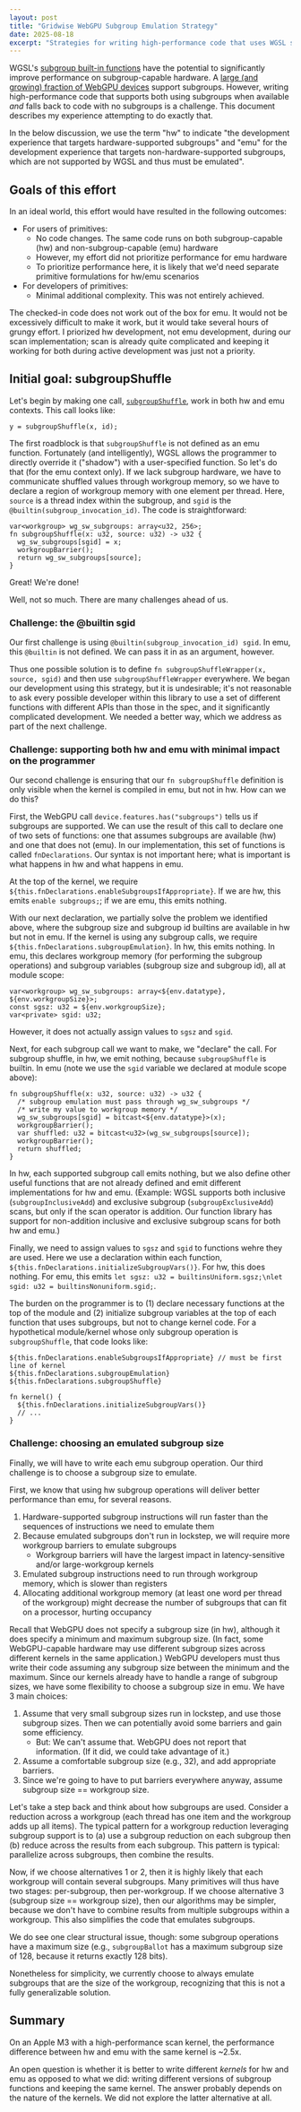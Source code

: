 ```yaml
---
layout: post
title: "Gridwise WebGPU Subgroup Emulation Strategy"
date: 2025-08-18
excerpt: "Strategies for writing high-performance code that uses WGSL subgroups when available and falls back to emulation when not."
---
```


WGSL's [subgroup built-in functions](https://gpuweb.github.io/gpuweb/wgsl/#subgroup-builtin-functions) have the potential to significantly improve performance on subgroup-capable hardware. A [large (and growing) fraction of WebGPU devices](https://web3dsurvey.com/webgpu) support subgroups. However, writing high-performance code that supports both using subgroups when available _and_ falls back to code with no subgroups is a challenge. This document describes my experience attempting to do exactly that.

In the below discussion, we use the term "hw" to indicate "the development experience that targets hardware-supported subgroups" and "emu" for the development experience that targets non-hardware-supported subgroups, which are not supported by WGSL and thus must be emulated".

## Goals of this effort

In an ideal world, this effort would have resulted in the following outcomes:

- For users of primitives:
  - No code changes. The same code runs on both subgroup-capable (hw) and non-subgroup-capable (emu) hardware
  - However, my effort did not prioritize performance for emu hardware
  - To prioritize performance here, it is likely that we'd need separate primitive formulations for hw/emu scenarios
- For developers of primitives:
  - Minimal additional complexity. This was not entirely achieved.

The checked-in code does not work out of the box for emu. It would not be excessively difficult to make it work, but it would take several hours of grungy effort. I priorized hw development, not emu development, during our scan implementation; scan is already quite complicated and keeping it working for both during active development was just not a priority.

## Initial goal: subgroupShuffle

Let's begin by making one call, [`subgroupShuffle`](https://www.w3.org/TR/WGSL/#subgroupshuffle-builtin), work in both hw and emu contexts. This call looks like:

```wgsl
y = subgroupShuffle(x, id);
```

The first roadblock is that `subgroupShuffle` is not defined as an emu function. Fortunately (and intelligently), WGSL allows the programmer to directly override it ("shadow") with a user-specified function. So let's do that (for the emu context only). If we lack subgroup hardware, we have to communicate shuffled values through workgroup memory, so we have to declare a region of workgroup memory with one element per thread. Here, `source` is a thread index within the subgroup, and `sgid` is the `@builtin(subgroup_invocation_id)`. The code is straightforward:

```wgsl
var<workgroup> wg_sw_subgroups: array<u32, 256>;
fn subgroupShuffle(x: u32, source: u32) -> u32 {
  wg_sw_subgroups[sgid] = x;
  workgroupBarrier();
  return wg_sw_subgroups[source];
}
```

Great! We're done!

Well, not so much. There are many challenges ahead of us.

### Challenge: the @builtin sgid

Our first challenge is using `@builtin(subgroup_invocation_id) sgid`. In emu, this `@builtin` is not defined. We can pass it in as an argument, however.

Thus one possible solution is to define `fn subgroupShuffleWrapper(x, source, sgid)` and then use `subgroupShuffleWrapper` everywhere. We began our development using this strategy, but it is undesirable; it's not reasonable to ask every possible developer within this library to use a set of different functions with different APIs than those in the spec, and it significantly complicated development. We needed a better way, which we address as part of the next challenge.

### Challenge: supporting both hw and emu with minimal impact on the programmer

Our second challenge is ensuring that our `fn subgroupShuffle` definition is only visible when the kernel is compiled in emu, but not in hw. How can we do this?

First, the WebGPU call `device.features.has("subgroups")` tells us if subgroups are supported. We can use the result of this call to declare one of two sets of functions: one that assumes subgroups are available (hw) and one that does not (emu). In our implementation, this set of functions is called `fnDeclarations`. Our syntax is not important here; what is important is what happens in hw and what happens in emu.

At the top of the kernel, we require `${this.fnDeclarations.enableSubgroupsIfAppropriate}`. If we are hw, this emits `enable subgroups;`; if we are emu, this emits nothing.

With our next declaration, we partially solve the problem we identified above, where the subgroup size and subgroup id builtins are available in hw but not in emu. If the kernel is using any subgroup calls, we require `${this.fnDeclarations.subgroupEmulation}`. In hw, this emits nothing. In emu, this declares workgroup memory (for performing the subgroup operations) and subgroup variables (subgroup size and subgroup id), all at module scope:

```wgsl
var<workgroup> wg_sw_subgroups: array<${env.datatype}, ${env.workgroupSize}>;
const sgsz: u32 = ${env.workgroupSize};
var<private> sgid: u32;
```

However, it does not actually assign values to `sgsz` and `sgid`.

Next, for each subgroup call we want to make, we "declare" the call. For subgroup shuffle, in hw, we emit nothing, because `subgroupShuffle` is builtin. In emu (note we use the `sgid` variable we declared at module scope above):

```wgsl
fn subgroupShuffle(x: u32, source: u32) -> u32 {
  /* subgroup emulation must pass through wg_sw_subgroups */
  /* write my value to workgroup memory */
  wg_sw_subgroups[sgid] = bitcast<${env.datatype}>(x);
  workgroupBarrier();
  var shuffled: u32 = bitcast<u32>(wg_sw_subgroups[source]);
  workgroupBarrier();
  return shuffled;
}
```

In hw, each supported subgroup call emits nothing, but we also define other useful functions that are not already defined and emit different implementations for hw and emu. (Example: WGSL supports both inclusive (`subgroupInclusiveAdd`) and exclusive subgroup (`subgroupExclusiveAdd`) scans, but only if the scan operator is addition. Our function library has support for non-addition inclusive and exclusive subgroup scans for both hw and emu.)

Finally, we need to assign values to `sgsz` and `sgid` to functions wehre they are used. Here we use a declaration within each function, `      ${this.fnDeclarations.initializeSubgroupVars()}`. For hw, this does nothing. For emu, this emits `let sgsz: u32 = builtinsUniform.sgsz;\nlet sgid: u32 = builtinsNonuniform.sgid;`.

The burden on the programmer is to (1) declare necessary functions at the top of the module and (2) initialize subgroup variables at the top of each function that uses subgroups, but not to change kernel code. For a hypothetical module/kernel whose only subgroup operation is `subgroupShuffle`, that code looks like:

```wgsl
${this.fnDeclarations.enableSubgroupsIfAppropriate} // must be first line of kernel
${this.fnDeclarations.subgroupEmulation}
${this.fnDeclarations.subgroupShuffle}

fn kernel() {
  ${this.fnDeclarations.initializeSubgroupVars()}
  // ...
}
```

### Challenge: choosing an emulated subgroup size

Finally, we will have to write each emu subgroup operation. Our third challenge is to choose a subgroup size to emulate.

First, we know that using hw subgroup operations will deliver better performance than emu, for several reasons.

1. Hardware-supported subgroup instructions will run faster than the sequences of instructions we need to emulate them
2. Because emulated subgroups don't run in lockstep, we will require more workgroup barriers to emulate subgroups
   - Workgroup barriers will have the largest impact in latency-sensitive and/or large-workgroup kernels
3. Emulated subgroup instructions need to run through workgroup memory, which is slower than registers
4. Allocating additional workgroup memory (at least one word per thread of the workgroup) might decrease the number of subgroups that can fit on a processor, hurting occupancy

Recall that WebGPU does not specify a subgroup size (in hw), although it does specify a minimum and maximum subgroup size. (In fact, some WebGPU-capable hardware may use different subgroup sizes across different kernels in the same application.) WebGPU developers must thus write their code assuming any subgroup size between the minimum and the maximum. Since our kernels already have to handle a range of subgroup sizes, we have some flexibility to choose a subgroup size in emu. We have 3 main choices:

1. Assume that very small subgroup sizes run in lockstep, and use those subgroup sizes. Then we can potentially avoid some barriers and gain some efficiency.
   - But: We can't assume that. WebGPU does not report that information. (If it did, we could take advantage of it.)
2. Assume a comfortable subgroup size (e.g., 32), and add appropriate barriers.
3. Since we're going to have to put barriers everywhere anyway, assume subgroup size == workgroup size.

Let's take a step back and think about how subgroups are used. Consider a reduction across a workgroup (each thread has one item and the workgroup adds up all items). The typical pattern for a workgroup reduction leveraging subgroup support is to (a) use a subgroup reduction on each subgroup then (b) reduce across the results from each subgroup. This pattern is typical: parallelize across subgroups, then combine the results.

Now, if we choose alternatives 1 or 2, then it is highly likely that each workgroup will contain several subgroups. Many primitives will thus have two stages: per-subgroup, then per-workgroup. If we choose alternative 3 (subgroup size == workgroup size), then our algorithms may be simpler, because we don't have to combine results from multiple subgroups within a workgroup. This also simplifies the code that emulates subgroups.

We do see one clear structural issue, though: some subgroup operations have a maximum size (e.g., `subgroupBallot` has a maximum subgroup size of 128, because it returns exactly 128 bits).

Nonetheless for simplicity, we currently choose to always emulate subgroups that are the size of the workgroup, recognizing that this is not a fully generalizable solution.

## Summary

On an Apple M3 with a high-performance scan kernel, the performance difference between hw and emu with the same kernel is ~2.5x.

An open question is whether it is better to write different _kernels_ for hw and emu as opposed to what we did: writing different versions of subgroup functions and keeping the same kernel. The answer probably depends on the nature of the kernels. We did not explore the latter alternative at all.
